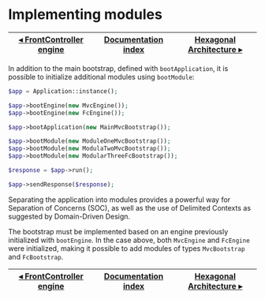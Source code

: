 # Implementing modules

[◂ FrontController engine](06-fc-engine.md) | [Documentation index](index.md) | [Hexagonal Architecture ▸](09-hexagonal-architecture.md)
-- | -- | --

In addition to the main bootstrap, defined with `bootApplication`, it is possible 
to initialize additional modules using `bootModule`:

```php
$app = Application::instance();

$app->bootEngine(new MvcEngine());
$app->bootEngine(new FcEngine());

$app->bootApplication(new MainMvcBootstrap());

$app->bootModule(new ModuleOneMvcBootstrap());
$app->bootModule(new ModulaTwoMvcBootstrap());
$app->bootModule(new ModularThreeFcBootstrap());

$response = $app->run();

$app->sendResponse($response);
```

Separating the application into modules provides a powerful way for Separation of 
Concerns (SOC), as well as the use of Delimited Contexts as suggested by 
Domain-Driven Design.

The bootstrap must be implemented based on an engine previously initialized with 
`bootEngine`. In the case above, both `MvcEngine` and `FcEngine` were initialized, 
making it possible to add modules of types `MvcBootstrap` and `FcBootstrap`.

[◂ FrontController engine](06-fc-engine.md) | [Documentation index](index.md) | [Hexagonal Architecture ▸](09-hexagonal-architecture.md)
-- | -- | --
